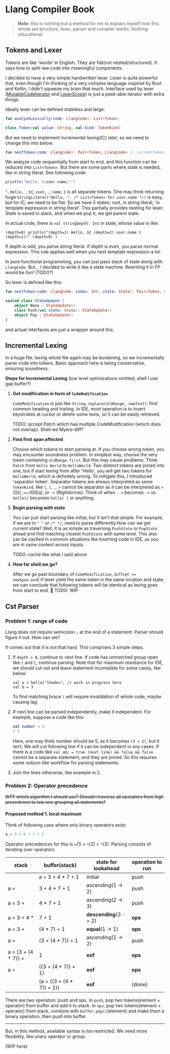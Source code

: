# Llang Compiler Book

> **Note**: this is nothing but a method for me to explain myself how this whole ast structure, lexer, parser and
> compiler works. Nothing educational.

## Tokens and Lexer

Tokens are like 'words' in English. They are flat(not nested/structured).
It says how to split raw code into meaningful components.

I decided to have a very simple handwritten lexer. Lexer is quite powerful that, even
though I'm thinking of a very complex language inspired by Rust and Kotlin, I didn't
squeeze my brain that much. Interface used by lexer
([MutableCodeIterator](modules/tooling/lexer/src/commonMain/kotlin/com/lhwdev/llang/lexer/code/MutableCodeIterator.kt)
and [LexerScope](modules/tooling/lexer/src/commonMain/kotlin/com/lhwdev/llang/lexer/LexerScope.kt))
is just a peek-able iterator with extra things.

Ideally lexer can be defined stateless and large:

``` kotlin
fun analyzeLexically(code: LlangCode): List<Token>

class Token(val value: String, val kind: TokenKind)
```

But we need to implement incremental lexing(IC) later, so we need to change this into
below.

``` kotlin
fun nextToken(code: LlangCode): Pair<Token, LlangCode> // currentToken to remainingCode
```

We analyze code sequentially from start to end, and this function can be reduced into
`List<Token>`.
But there are some parts where state is needed, like in string literal. See following
code.

``` kotlin
println("Hello, ${user.name}!")
```

`"`, `Hello, `, `${`, `user`, `.`, `name`, `}` is all separate tokens. One may think
returning huge `StringLiteral("Hello, ", /* List<Token> for user.name */)` is easy,
but for IC, we need to be flat. So we have 3 states: root, in string literal, 'in
template expression in string literal'. This partially provides nesting for lexer.
State is saved in stack, and when we pop it, we get parent state.

In actual code, there is `val stringDepth: Int` in state, whose value is like:

```
(depth=0) println("(depth=1) Hello, ${ (depth=2) user.name } (depth=1)!" (depth=0) )
```

If depth is odd, you parse string literal. If depth is even, you parse normal expression.
This rule applies well when you nest template expression a lot.

In pure functional programming, you can just pass stack of state along with `LlangCode`.
But... I decided to write it like a state machine. Rewriting it in FP would be fun! (TODO?)

So lexer is defined like this:

``` kotlin
fun nextToken(code: LlangCode, index: Int, state: State): Pair<Token, StateUpdate>

sealed class StateUpdate {
    object None : StateUpdate()
    class Push(val state: State): StateUpdate()
    object Pop : StateUpdate()
}
```

and actual interfaces are just a wrapper around this.

## Incremental Lexing

In a huge file, lexing whole file again may be burdening, so we incrementally parse
code into tokens. Basic approach here is being conservative, ensuring soundness.

**Steps for Incremental Lexing**
(low level optimizations omitted; shell I use gap buffer?)

1. **Get modification in form of `CodeModification`**

   `CodeModification` is just like `String.replace(oldRange, newText)`: find common
   heading and trailing. In IDE, most operation is to insert keystrokes at cursor or
   delete some texts, so it can be easily retrieved.

   TODO: accept Patch which has multiple CodeModification (which does not overlap).
   Shell we Myers-diff?

2. **Find first span affected**

   Choose which tokens to start parsing at. If you choose wrong token, you may encounter
   soundness problem. In simplest way, choose the very token containing `oldRange.first`.
   But this may cause problems. Think `Patch` from `Hello World` to `HelloWorld`. Two
   distinct tokens are joined into one, but if start lexing from after 'Hello', you will
   get two tokens for `HelloWorld`, which is definitely wrong. To mitigate this, I
   introduced 'separator token'. Separator tokens are always interpreted as same
   `TokenKind`, like `(`, `)`, `,`. `>` cannot be separator as it can be interpreted as
   `>` (Gt), `>=` (GtEq), or `->` (RightArrow). Think of when `- >` becomes `->` vs.
   `hello()` becomes `hello( )` or anything.

3. **Begin parsing with state**

   You can just start parsing like initial, but it isn't that simple. For example, if we
   are in `" "` or `/* */`, need to parse differently.How can we get current state?
   Well, it is as simple as traversing `PushState` or `PopState` ahead and find matching
   closest `PushState` with same level. This also can be cached in common situations
   like inserting code in IDE, as you are in same context across inputs.

   TODO: cache like what I said above

4. **How far shell we go?**

   After we go past boundary of `CodeModification`, (`offset >= newSpan.end`) if lexer
   yield the same token in the same location and state, we can conclude that following
   tokens will be identical as lexing goes from start to end. 🚧 TODO: WIP

## Cst Parser

### Problem 1: range of code

Llang does not require semicolon `;` at the end of a statement. Parser should figure it
out. How can we?

It comes out that it is not that hard. This comprises 3 simple steps.

1. If `depth > 0`, continue to next line.
   If code has unmatched group open like `(` and `{`, continue parsing.
   Note that for maximum resistance for IDE, we should cut out and leave statement
   incomplete for some cases, like below:
   ```
   val a = hello("lhwdev", // work in progress here
   val b = 3
   ```
   To find matching brace `)` will require invalidation of whole code, maybe causing lag.

2. If next line can be parsed independently, make it independent.
   For example, suppose a code like this:
   ``` kotlin
   val number = 3
   + 2
   ```

   Here, one may think number should be 5, as it becomes `(3 + 2)`, but it isn't. We will
   cut following line if it can be independent in any cases. If there is a code like
   `val abc = true (next line) && false`, `&& false` cannot be a separate statement, and
   they are joined. So this requires some reduce-like workflow for parsing statements.

3. Join the lines otherwise, like example in 2.

### Problem 2: Operator precedence

~~WTF which algorithm I should use? Should I traverse all operators from high precedence
to low one grouping all statements?~~

#### Proposed method 1. local maximum

Think of following case where only binary operators exist:

```kotlin
a = 3 + 4 * 7 + 1
```

Operator precedences for this is `=`(1) < `+`(2) < `*`(3).
Parsing consists of iterating over operators.

| stack               | buffer(stack)             | state for lookahead    | operation to run |
|---------------------|---------------------------|------------------------|------------------|
|                     | a = 3 + 4 * 7 + 1         | initial                | push             |
| a =                 | 3 + 4 * 7 + 1             | ascending(1 -> 2)      | push             |
| a = 3 +             | 4 * 7 + 1                 | ascending(2 -> 3)      | push             |
| a = 3 + 4 *         | 7 + 1                     | **descending**(3 -> 2) | **ops**          |
| a = 3 +             | (4 * 7) + 1               | **equal**(1 -> 1)      | **ops**          |
| a =                 | (3 + (4 * 7)) + 1         | ascending(1 -> 2)      | push             |
| a = (3 + (4 * 7)) + | 1                         | **eof**                | **ops**          |
| a =                 | ((3 + (4 * 7)) + 1)       | **eof**                | **ops**          |
|                     | (a = ((3 + (4 * 7)) + 1)) | **eof**                | (done)           |

There are two operation: push and ops.
In `push`, pop two tokens(element + operator) from buffer and add it to stack.
In `ops`, pop two tokens(element + operator) from stack, combine with
`buffer.pop()`(element) and make them a binary operation, then push into buffer.

-----

But, in this method, available syntax is too restricted. We need more flexibility, like
unary operator or group.

(WIP here)
